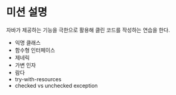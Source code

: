
# 미션 설명

자바가 제공하는 기능을 극한으로 활용해 클린 코드를 작성하는 연습을 한다.

* 익명 클래스
* 함수형 인터페이스
* 제네릭
* 가변 인자
* 람다
* try-with-resources
* checked vs unchecked exception
